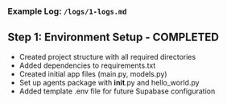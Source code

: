 ### **Example Log: `/logs/1-logs.md`**

## Step 1: Environment Setup - COMPLETED
- Created project structure with all required directories
- Added dependencies to requirements.txt
- Created initial app files (main.py, models.py)
- Set up agents package with __init__.py and hello_world.py
- Added template .env file for future Supabase configuration
